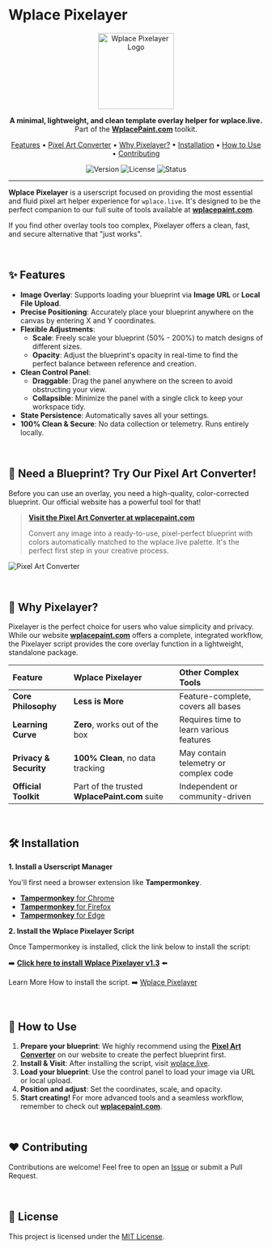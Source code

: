 # Wplace Pixelayer

<p align="center">
  <img src="https://wplacepaint.com/images/pixelayer-guide.webp" alt="Wplace Pixelayer Logo" width="150">
</p>

<p align="center">
  <strong>A minimal, lightweight, and clean template overlay helper for wplace.live.</strong>
  <br>
  Part of the <a href="https://wplacepaint.com"><strong>WplacePaint.com</strong></a> toolkit.
</p>

<p align="center">
  <a href="#-features">Features</a> •
  <a href="#-pixel-art-converter">Pixel Art Converter</a> •
  <a href="#-why-pixelayer">Why Pixelayer?</a> •
  <a href="#-installation">Installation</a> •
  <a href="#-how-to-use">How to Use</a> •
  <a href="#-contributing">Contributing</a>
</p>

<p align="center">
  <img src="https://img.shields.io/badge/version-1.3-blue" alt="Version">
  <img src="https://img.shields.io/badge/license-MIT-green" alt="License">
  <img src="https://img.shields.io/badge/status-active-brightgreen" alt="Status">
</p>

---

**Wplace Pixelayer** is a userscript focused on providing the most essential and fluid pixel art helper experience for `wplace.live`. It's designed to be the perfect companion to our full suite of tools available at **[wplacepaint.com](https://wplacepaint.com)**.

If you find other overlay tools too complex, Pixelayer offers a clean, fast, and secure alternative that "just works".

<br>

## ✨ Features

* **Image Overlay**: Supports loading your blueprint via **Image URL** or **Local File Upload**.
* **Precise Positioning**: Accurately place your blueprint anywhere on the canvas by entering X and Y coordinates.
* **Flexible Adjustments**:
    * **Scale**: Freely scale your blueprint (50% - 200%) to match designs of different sizes.
    * **Opacity**: Adjust the blueprint's opacity in real-time to find the perfect balance between reference and creation.
* **Clean Control Panel**:
    * **Draggable**: Drag the panel anywhere on the screen to avoid obstructing your view.
    * **Collapsible**: Minimize the panel with a single click to keep your workspace tidy.
* **State Persistence**: Automatically saves all your settings.
* **100% Clean & Secure**: No data collection or telemetry. Runs entirely locally.

<br>

## 🎨 Need a Blueprint? Try Our Pixel Art Converter!

Before you can use an overlay, you need a high-quality, color-corrected blueprint. Our official website has a powerful tool for that!

> **[Visit the Pixel Art Converter at wplacepaint.com](https://wplacepaint.com)**
>
> Convert any image into a ready-to-use, pixel-perfect blueprint with colors automatically matched to the wplace.live palette. It's the perfect first step in your creative process.

![Pixel Art Converter](https://i.imgur.com/Eqhi2mm.png) 


<br>

## 🚀 Why Pixelayer?

Pixelayer is the perfect choice for users who value simplicity and privacy. While our website **[wplacepaint.com](https://wplacepaint.com)** offers a complete, integrated workflow, the Pixelayer script provides the core overlay function in a lightweight, standalone package.

| Feature | Wplace Pixelayer | Other Complex Tools |
| :--- | :--- | :--- |
| **Core Philosophy** | **Less is More** | Feature-complete, covers all bases |
| **Learning Curve**| **Zero**, works out of the box | Requires time to learn various features |
| **Privacy & Security**| **100% Clean**, no data tracking | May contain telemetry or complex code |
| **Official Toolkit**| Part of the trusted **WplacePaint.com** suite | Independent or community-driven |

<br>

## 🛠️ Installation

**1. Install a Userscript Manager**

You'll first need a browser extension like **Tampermonkey**.

* [**Tampermonkey** for Chrome](https://chrome.google.com/webstore/detail/tampermonkey/dhdgffkkebhmkfjojejmpbldmpobfkfo)
* [**Tampermonkey** for Firefox](https://addons.mozilla.org/en-US/firefox/addon/tampermonkey/)
* [**Tampermonkey** for Edge](https://microsoftedge.microsoft.com/addons/detail/tampermonkey/iikmkjmpaadaobahmlepeloendndfphd)

**2. Install the Wplace Pixelayer Script**

Once Tampermonkey is installed, click the link below to install the script:

➡️ **[Click here to install Wplace Pixelayer v1.3](https://github.com/hoodee153/Wplace-Pixelayer/blob/main/wplace-pixelayer.user.js)** ⬅️

Learn More How to install the script. ➡️ [Wplace Pixelayer](https://wplacepaint.com/pixelayer/)

<br>

## 📖 How to Use

1.  **Prepare your blueprint**: We highly recommend using the **[Pixel Art Converter](https://wplacepaint.com)** on our website to create the perfect blueprint first.
2.  **Install & Visit**: After installing the script, visit [wplace.live](https://wplace.live/).
3.  **Load your blueprint**: Use the control panel to load your image via URL or local upload.
4.  **Position and adjust**: Set the coordinates, scale, and opacity.
5.  **Start creating!** For more advanced tools and a seamless workflow, remember to check out **[wplacepaint.com](https://wplacepaint.com)**.

<br>

## ❤️ Contributing

Contributions are welcome! Feel free to open an [Issue](https://github.com/hoodee153/Wplace-Pixelayer/issues) or submit a Pull Request.

<br>

## 📄 License

This project is licensed under the [MIT License](./LICENSE).
